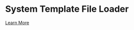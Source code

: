 # System Template File Loader

[Learn More](https://blockbench-plugins.readthedocs.io/en/latest/system_template_file_loader/about.html)